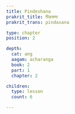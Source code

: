 ```yaml
---
title: Pindeshana
prakrit_title: पिंडसणा
prakrit_trans: pindasana

type: chapter
position: 2

depth: 
  cat: ang
  aagam: acharanga
  book: 2
  part: 1
  chapter: 2

children:
  type: lesson
  count: 6

---
```




